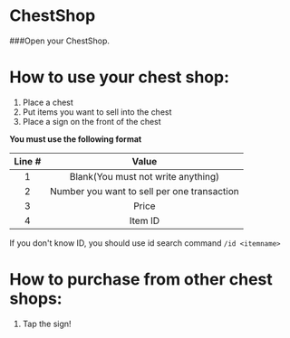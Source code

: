 # ChestShop
###Open your ChestShop.

# How to use your chest shop:

1. Place a chest
2. Put items you want to sell into the chest
3. Place a sign on the front of the chest

  **You must use the following format**
  
  | Line # | Value |
  | :------: | :---: |
  | 1 | Blank(You must not write anything) |
  | 2 | Number you want to sell per one transaction |
  | 3 | Price |
  | 4 | Item ID |
  
  If you don't know ID, you should use id search command `/id <itemname>`

# How to purchase from other chest shops:

1. Tap the sign!
